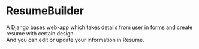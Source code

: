 # ResumeBuilder

A Django bases web-app which takes details from user in forms and create resume with certain design.<br>And you can edit or update your information in Resume.

